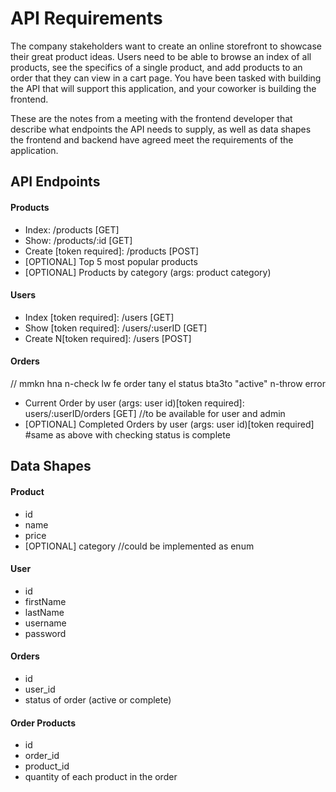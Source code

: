 # API Requirements
The company stakeholders want to create an online storefront to showcase their great product ideas. Users need to be able to browse an index of all products, see the specifics of a single product, and add products to an order that they can view in a cart page. You have been tasked with building the API that will support this application, and your coworker is building the frontend.

These are the notes from a meeting with the frontend developer that describe what endpoints the API needs to supply, as well as data shapes the frontend and backend have agreed meet the requirements of the application. 

## API Endpoints
#### Products
- Index: /products [GET]
- Show: /products/:id [GET]
- Create [token required]: /products [POST] 
- [OPTIONAL] Top 5 most popular products 
- [OPTIONAL] Products by category (args: product category)

#### Users
- Index [token required]: /users [GET]
- Show [token required]: /users/:userID [GET]
- Create N[token required]: /users [POST]

#### Orders
  // mmkn hna n-check lw fe order tany el status bta3to "active" n-throw error
- Current Order by user (args: user id)[token required]: users/:userID/orders [GET]  //to be available for user and admin
- [OPTIONAL] Completed Orders by user (args: user id)[token required] #same as above with checking status is complete

## Data Shapes
#### Product
-  id
- name
- price
- [OPTIONAL] category //could be implemented as enum

#### User
- id
- firstName
- lastName
- username
- password

#### Orders
- id
- user_id
- status of order (active or complete)

#### Order Products
- id
- order_id
- product_id
- quantity of each product in the order